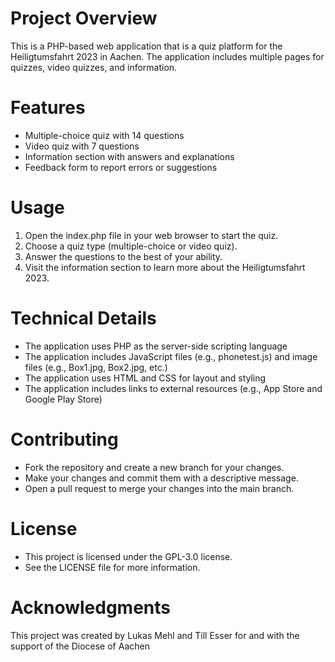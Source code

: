 # Project Overview

This is a PHP-based web application that is a quiz platform for the Heiligtumsfahrt 2023 in Aachen. The application includes multiple pages for quizzes, video quizzes, and information.

# Features
* Multiple-choice quiz with 14 questions
* Video quiz with 7 questions
* Information section with answers and explanations
* Feedback form to report errors or suggestions

# Usage

1. Open the index.php file in your web browser to start the quiz.
2. Choose a quiz type (multiple-choice or video quiz).
3. Answer the questions to the best of your ability.
4. Visit the information section to learn more about the Heiligtumsfahrt 2023.

# Technical Details

* The application uses PHP as the server-side scripting language
* The application includes JavaScript files (e.g., phonetest.js) and image files (e.g., Box1.jpg, Box2.jpg, etc.)
* The application uses HTML and CSS for layout and styling
* The application includes links to external resources (e.g., App Store and Google Play Store)

# Contributing

* Fork the repository and create a new branch for your changes.
* Make your changes and commit them with a descriptive message.
* Open a pull request to merge your changes into the main branch.

# License

* This project is licensed under the GPL-3.0 license.
* See the LICENSE file for more information.

# Acknowledgments

This project was created by Lukas Mehl and Till Esser for and with the support of the Diocese of Aachen
